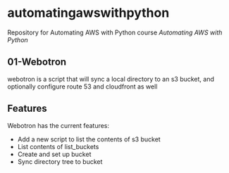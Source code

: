 # automatingawswithpython

Repository for Automating AWS with Python course
*Automating AWS with Python*

## 01-Webotron
webotron is a script that will sync a local directory to an s3 bucket, and optionally configure route 53 and cloudfront as well

## Features
Webotron has the current features:

- Add a new script to list the contents of s3 bucket
- List contents of list_buckets
- Create and set up bucket
- Sync directory tree to bucket
